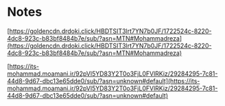 # Notes


[https://goldencdn.drdoki.click/HBDTSIT3lrt7YN7b0JF/1722524c-8220-4dc8-923c-b83bf8484b7e/sub/?asn=MTN#Mohammadreza](https://goldencdn.drdoki.click/HBDTSIT3lrt7YN7b0JF/1722524c-8220-4dc8-923c-b83bf8484b7e/sub/?asn=MTN#Mohammadreza)



[https://its-mohammad.moamani.ir/92pVl5YD83Y2T0o3FjL0FVlRKiz/29284295-7c81-44d8-9d67-dbc13e65dde0/sub/?asn=unknown#default](https://its-mohammad.moamani.ir/92pVl5YD83Y2T0o3FjL0FVlRKiz/29284295-7c81-44d8-9d67-dbc13e65dde0/sub/?asn=unknown#default)
